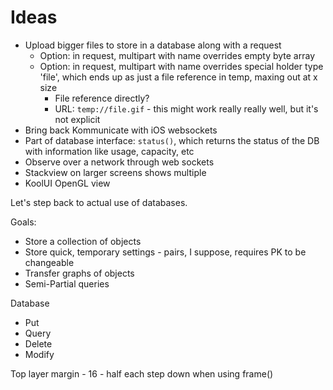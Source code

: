 # Ideas

- Upload bigger files to store in a database along with a request
    - Option: in request, multipart with name overrides empty byte array
    - Option: in request, multipart with name overrides special holder type 'file', which ends up as just a file reference in temp, maxing out at x size 
        - File reference directly?
        - URL: `temp://file.gif` - this might work really really well, but it's not explicit
- Bring back Kommunicate with iOS websockets
- Part of database interface: `status()`, which returns the status of the DB with information like usage, capacity, etc
- Observe over a network through web sockets
- Stackview on larger screens shows multiple
- KoolUI OpenGL view

Let's step back to actual use of databases.

Goals:
- Store a collection of objects
- Store quick, temporary settings - pairs, I suppose, requires PK to be changeable
- Transfer graphs of objects
- Semi-Partial queries

Database
- Put
- Query
- Delete
- Modify



Top layer margin - 16 - half each step down when using frame()